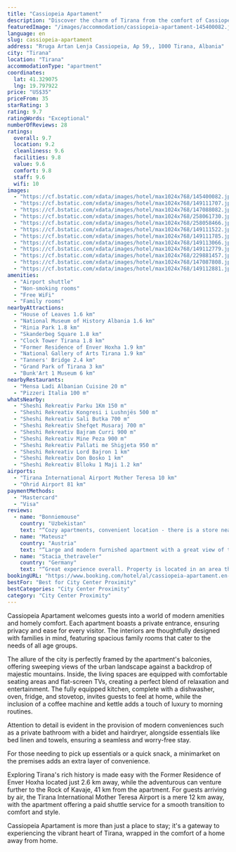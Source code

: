 ```yaml
---
title: "Cassiopeia Apartament"
description: "Discover the charm of Tirana from the comfort of Cassiopeia Apartament, a prime choice for travelers seeking both convenience and style."
featuredImage: "/images/accommodation/cassiopeia-apartament-145400082.jpg"
language: en
slug: cassiopeia-apartament
address: "Rruga Artan Lenja Cassiopeia, Ap 59,, 1000 Tirana, Albania"
city: "Tirana"
location: "Tirana"
accommodationType: "apartment"
coordinates:
  lat: 41.329075
  lng: 19.797922
price: "US$35"
priceFrom: 35
starRating: 3
rating: 9.7
ratingWords: "Exceptional"
numberOfReviews: 28
ratings:
  overall: 9.7
  location: 9.2
  cleanliness: 9.6
  facilities: 9.8
  value: 9.6
  comfort: 9.8
  staff: 9.6
  wifi: 10
images:
  - "https://cf.bstatic.com/xdata/images/hotel/max1024x768/145400082.jpg?k=de3a025155dcd5ad02d54ce40f07a57ec43e8043582d8f8b7be06a64f682c3ea&o=&hp=1"
  - "https://cf.bstatic.com/xdata/images/hotel/max1024x768/149111707.jpg?k=6364160c2bf308ab6240fad8e04d568ce2e0687f9b295472d620ef18d4855ebf&o=&hp=1"
  - "https://cf.bstatic.com/xdata/images/hotel/max1024x768/147088082.jpg?k=8803257639a73477c4ddaad128f5d4f847152047a84ab5e65b3489dfb1ed6836&o=&hp=1"
  - "https://cf.bstatic.com/xdata/images/hotel/max1024x768/258061730.jpg?k=e7bab163b57fc477c171e300ffe5c3e77d5247bd3bfeb2dbd8f4d0bc0cf50512&o=&hp=1"
  - "https://cf.bstatic.com/xdata/images/hotel/max1024x768/258058466.jpg?k=6500dbceb777ca5e329586c5107ce2d41fb71cf225d836cd71ea375a8cb2d2fd&o=&hp=1"
  - "https://cf.bstatic.com/xdata/images/hotel/max1024x768/149111522.jpg?k=d5c5941be54283a483c831361dddc83a36625d3424c449f7e13f1f89b75355eb&o=&hp=1"
  - "https://cf.bstatic.com/xdata/images/hotel/max1024x768/149111785.jpg?k=4774bf8154616621f38006639e2310a4127bec89cf0b651eb7e46c3a0056fe55&o=&hp=1"
  - "https://cf.bstatic.com/xdata/images/hotel/max1024x768/149113066.jpg?k=9106ed36fd31dc2fbd1c33c92ee7f6585520df4bdd36bb013236a3a54e7a6ff9&o=&hp=1"
  - "https://cf.bstatic.com/xdata/images/hotel/max1024x768/149112779.jpg?k=80a61b26843e142245d444e5c84e4c9f329416fd254d7ed830f282ba4c496023&o=&hp=1"
  - "https://cf.bstatic.com/xdata/images/hotel/max1024x768/229881457.jpg?k=60fca89d8eb164c00a55cfe82b45ff695f7c02ab83b8bfa7617707ba53723196&o=&hp=1"
  - "https://cf.bstatic.com/xdata/images/hotel/max1024x768/147087808.jpg?k=ff0deb99c19930af8aa19030ed9707caa87a48123804e832d66d1c40a76ca516&o=&hp=1"
  - "https://cf.bstatic.com/xdata/images/hotel/max1024x768/149112881.jpg?k=3eba85639509635222cd222fdbe4c03269fe1c3a2a675d190ebcb59c067dafee&o=&hp=1"
amenities:
  - "Airport shuttle"
  - "Non-smoking rooms"
  - "Free WiFi"
  - "Family rooms"
nearbyAttractions:
  - "House of Leaves 1.6 km"
  - "National Museum of History Albania 1.6 km"
  - "Rinia Park 1.8 km"
  - "Skanderbeg Square 1.8 km"
  - "Clock Tower Tirana 1.8 km"
  - "Former Residence of Enver Hoxha 1.9 km"
  - "National Gallery of Arts Tirana 1.9 km"
  - "Tanners' Bridge 2.4 km"
  - "Grand Park of Tirana 3 km"
  - "Bunk'Art 1 Museum 6 km"
nearbyRestaurants:
  - "Mensa Ladi Albanian Cuisine 20 m"
  - "Pizzeri Italia 100 m"
whatsNearby:
  - "Sheshi Rekreativ Parku 1Km 150 m"
  - "Sheshi Rekreativ Kongresi i Lushnjës 500 m"
  - "Sheshi Rekreativ Sali Butka 700 m"
  - "Sheshi Rekreativ Shefqet Musaraj 700 m"
  - "Sheshi Rekreativ Bajram Curri 900 m"
  - "Sheshi Rekreativ Mine Peza 900 m"
  - "Sheshi Rekreativ Pallati me Shigjeta 950 m"
  - "Sheshi Rekreativ Lord Bajron 1 km"
  - "Sheshi Rekreativ Don Bosko 1 km"
  - "Sheshi Rekreativ Blloku 1 Maji 1.2 km"
airports:
  - "Tirana International Airport Mother Teresa 10 km"
  - "Ohrid Airport 81 km"
paymentMethods:
  - "Mastercard"
  - "Visa"
reviews:
  - name: "Bonniemouse"
    country: "Uzbekistan"
    text: "“Cozy apartments, convenient location - there is a store nearby, there was everything you need for your stay.”"
  - name: "Mateusz"
    country: "Austria"
    text: "“Large and modern furnished apartment with a great view of the city and mountains.”"
  - name: "Stacia_thetraveler"
    country: "Germany"
    text: "“Great experience overall. Property is located in an area that is very suburban but in the middle of the city. There's a little hidden garden area around where locals hang out with several shops cafes and a couple supermarkets nearby (Joena and...”"
bookingURL: "https://www.booking.com/hotel/al/cassiopeia-apartament.en-gb.html?aid=8035640"
bestFor: "Best for City Center Proximity"
bestCategories: "City Center Proximity"
category: "City Center Proximity"
---
```


Cassiopeia Apartament welcomes guests into a world of modern amenities and homely comfort. Each apartment boasts a private entrance, ensuring privacy and ease for every visitor. The interiors are thoughtfully designed with families in mind, featuring spacious family rooms that cater to the needs of all age groups.

The allure of the city is perfectly framed by the apartment's balconies, offering sweeping views of the urban landscape against a backdrop of majestic mountains. Inside, the living spaces are equipped with comfortable seating areas and flat-screen TVs, creating a perfect blend of relaxation and entertainment. The fully equipped kitchen, complete with a dishwasher, oven, fridge, and stovetop, invites guests to feel at home, while the inclusion of a coffee machine and kettle adds a touch of luxury to morning routines.

Attention to detail is evident in the provision of modern conveniences such as a private bathroom with a bidet and hairdryer, alongside essentials like bed linen and towels, ensuring a seamless and worry-free stay.

For those needing to pick up essentials or a quick snack, a minimarket on the premises adds an extra layer of convenience. 

Exploring Tirana's rich history is made easy with the Former Residence of Enver Hoxha located just 2.6 km away, while the adventurous can venture further to the Rock of Kavaje, 41 km from the apartment. For guests arriving by air, the Tirana International Mother Teresa Airport is a mere 12 km away, with the apartment offering a paid shuttle service for a smooth transition to comfort and style.

Cassiopeia Apartament is more than just a place to stay; it's a gateway to experiencing the vibrant heart of Tirana, wrapped in the comfort of a home away from home.